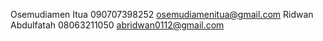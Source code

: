Osemudiamen Itua    090707398252    osemudiamenitua@gmail.com
Ridwan Abdulfatah   08063211050     abridwan0112@gmail.com
